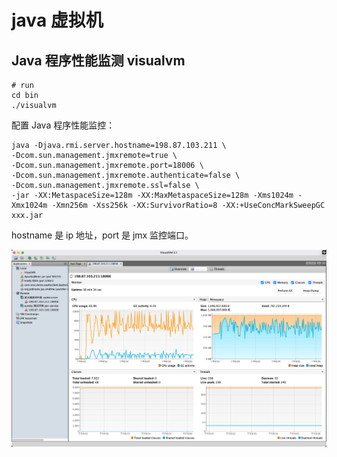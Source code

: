 # java 虚拟机



## Java 程序性能监测 visualvm

```shell
# run
cd bin
./visualvm
```



配置 Java 程序性能监控：

```shell
java -Djava.rmi.server.hostname=198.87.103.211 \
-Dcom.sun.management.jmxremote=true \
-Dcom.sun.management.jmxremote.port=18006 \
-Dcom.sun.management.jmxremote.authenticate=false \
-Dcom.sun.management.jmxremote.ssl=false \
-jar -XX:MetaspaceSize=128m -XX:MaxMetaspaceSize=128m -Xms1024m -Xmx1024m -Xmn256m -Xss256k -XX:SurvivorRatio=8 -XX:+UseConcMarkSweepGC xxx.jar
```

hostname 是 ip 地址，port 是 jmx 监控端口。



![image-20220224200621658](assets/image-20220224200621658.png)